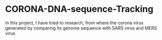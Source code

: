 # CORONA-DNA-sequence-Tracking
In this project, I have tried to research, from where the corona virus generated by comparing its genome sequence with SARS virus and MERS virus
